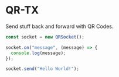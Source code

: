 # QR-TX

Send stuff back and forward with QR Codes.

```js
const socket = new QRSocket();

socket.on("message", (message) => {
  console.log(message);
});

socket.send("Hello World!");
```
